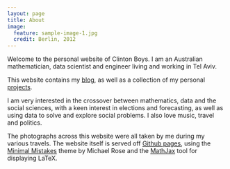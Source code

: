 ```yaml
---
layout: page
title: About
image:
  feature: sample-image-1.jpg
  credit: Berlin, 2012
---
```


Welcome to the personal website of Clinton Boys. I am an Australian mathematician, data scientist and engineer living and working in Tel Aviv. 

This website contains my [blog](http://www.clintonboys.com/posts/), as well as a collection of my personal [projects](http://www.clintonboys.com/projects/).  

I am very interested in the crossover between mathematics, data and the social sciences, with a keen interest in elections and forecasting, as well as using data to solve and explore social problems. I also love music, travel and politics. 

The photographs across this website were all taken by me during my various travels. The website itself is served off [Github pages](https://pages.github.com/), using the [Minimal Mistakes](https://github.com/mmistakes/minimal-mistakes) theme by Michael Rose and the [MathJax](https://www.mathjax.org/) tool for displaying LaTeX. 